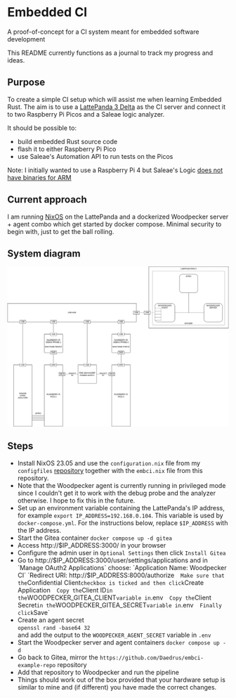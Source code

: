 # Embedded CI
A proof-of-concept for a CI system meant for embedded software development

This README currently functions as a journal to track my progress and ideas.

## Purpose
To create a simple CI setup which will assist me when learning Embedded Rust.
The aim is to use a [LattePanda 3 Delta](https://www.lattepanda.com/lattepanda-3-delta)
as the CI server and connect it to two Raspberry Pi Picos and a Saleae logic
analyzer.

It should be possible to:
* build embedded Rust source code
* flash it to either Raspberry Pi Pico
* use Saleae's Automation API to run tests on the Picos

Note: I initially wanted to use a Raspberry Pi 4 but Saleae's Logic [does not
have binaries for ARM](https://support.saleae.com/faq/technical-faq/can-logic-run-on-arm)

## Current approach
I am running [NixOS](https://nixos.org/) on the LattePanda and a dockerized
Woodpecker server + agent combo which get started by docker compose. Minimal
security to begin with, just to get the ball rolling.

## System diagram
![embci](embci.png)

## Steps
- Install NixOS 23.05 and use the `configuration.nix` file from my `configfiles`
  [repository](https://github.com/Daedrus/configfiles) together with the
  `embci.nix` file from this repository.
- Note that the Woodpecker agent is currently running in privileged mode
  since I couldn't get it to work with the debug probe and the analyzer
  otherwise. I hope to fix this in the future.
- Set up an environment variable containing the LattePanda's IP address,
  for example `export IP_ADDRESS=192.168.0.104`. This variable is used
  by `docker-compose.yml`. For the instructions below, replace `$IP_ADDRESS`
  with the IP address.
- Start the Gitea container
  `docker compose up -d gitea`
- Access http://$IP_ADDRESS:3000/ in your browser
- Configure the admin user in `Optional Settings` then click `Install Gitea`
- Go to http://$IP_ADDRESS:3000/user/settings/applications and in
  `Manage OAuth2 Applications` choose:  
  `Application Name: Woodpecker CI`  
  `Redirect URI: http://$IP_ADDRESS:8000/authorize`  
  Make sure that the `Confidential Client` checkbox is ticked and then click
  `Create Application`  
  Copy the `Client ID` in the `WOODPECKER_GITEA_CLIENT` variable in `.env`  
  Copy the `Client Secret` in the `WOODPECKER_GITEA_SECRET` variable in `.env`  
  Finally click `Save`
- Create an agent secret  
  `openssl rand -base64 32`  
  and add the output to the `WOODPECKER_AGENT_SECRET` variable in `.env`
- Start the Woodpecker server and agent containers
  `docker compose up -d`
- Go back to Gitea, mirror the `https://github.com/Daedrus/embci-example-repo`
  repository
- Add that repository to Woodpecker and run the pipeline
- Things should work out of the box provided that your hardware setup is
  similar to mine and (if different) you have made the correct changes.
